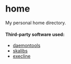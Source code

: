# home
My personal home directory.

#### Third-party software used:
* [daemontools](https://cr.yp.to/daemontools.html)
* [skalibs](http://www.skarnet.org/software/skalibs/)
* [execline](http://www.skarnet.org/software/execline/)
